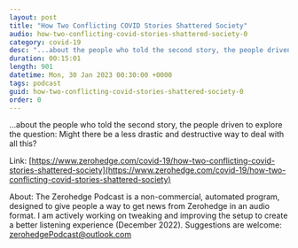 ```yaml
---
layout: post
title: "How Two Conflicting COVID Stories Shattered Society"
audio: how-two-conflicting-covid-stories-shattered-society-0
category: covid-19
desc: "...about the people who told the second story, the people driven to explore the question: Might there be a less drastic and destructive way to deal with all this? "
duration: 00:15:01
length: 901
datetime: Mon, 30 Jan 2023 00:30:00 +0000
tags: podcast
guid: how-two-conflicting-covid-stories-shattered-society-0
order: 0
---
```

...about the people who told the second story, the people driven to explore the question: Might there be a less drastic and destructive way to deal with all this? 

Link: [https://www.zerohedge.com/covid-19/how-two-conflicting-covid-stories-shattered-society](https://www.zerohedge.com/covid-19/how-two-conflicting-covid-stories-shattered-society)

About: The Zerohedge Podcast is a non-commercial, automated program, designed to give people a way to get news from Zerohedge in an audio format.  I am actively working on tweaking and improving the setup to create a better listening experience (December 2022).  Suggestions are welcome: [zerohedgePodcast@outlook.com](mailto:zerohedgePodcast@outlook.com)